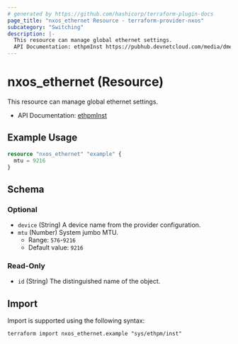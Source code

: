 ```yaml
---
# generated by https://github.com/hashicorp/terraform-plugin-docs
page_title: "nxos_ethernet Resource - terraform-provider-nxos"
subcategory: "Switching"
description: |-
  This resource can manage global ethernet settings.
  API Documentation: ethpmInst https://pubhub.devnetcloud.com/media/dme-docs-10-2-2/docs/Interfaces/ethpm:Inst/
---
```


# nxos_ethernet (Resource)

This resource can manage global ethernet settings.

- API Documentation: [ethpmInst](https://pubhub.devnetcloud.com/media/dme-docs-10-2-2/docs/Interfaces/ethpm:Inst/)

## Example Usage

```terraform
resource "nxos_ethernet" "example" {
  mtu = 9216
}
```

<!-- schema generated by tfplugindocs -->
## Schema

### Optional

- `device` (String) A device name from the provider configuration.
- `mtu` (Number) System jumbo MTU.
  - Range: `576`-`9216`
  - Default value: `9216`

### Read-Only

- `id` (String) The distinguished name of the object.

## Import

Import is supported using the following syntax:

```shell
terraform import nxos_ethernet.example "sys/ethpm/inst"
```
